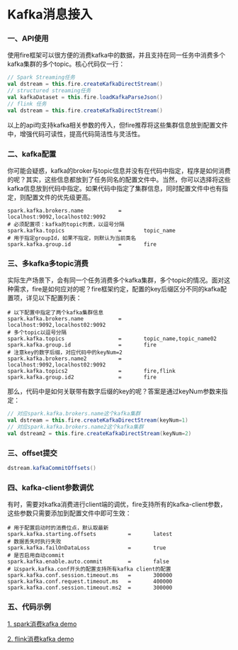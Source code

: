 <!--
Licensed to the Apache Software Foundation (ASF) under one
or more contributor license agreements.  See the NOTICE file
distributed with this work for additional information
regarding copyright ownership.  The ASF licenses this file
to you under the Apache License, Version 2.0 (the
"License"); you may not use this file except in compliance
with the License.  You may obtain a copy of the License at

  http://www.apache.org/licenses/LICENSE-2.0

Unless required by applicable law or agreed to in writing,
software distributed under the License is distributed on an
"AS IS" BASIS, WITHOUT WARRANTIES OR CONDITIONS OF ANY
KIND, either express or implied.  See the License for the
specific language governing permissions and limitations
under the License.
-->

# Kafka消息接入

### 一、API使用

使用fire框架可以很方便的消费kafka中的数据，并且支持在同一任务中消费多个kafka集群的多个topic。核心代码仅一行：

```scala
// Spark Streaming任务
val dstream = this.fire.createKafkaDirectStream()
// structured streaming任务
val kafkaDataset = this.fire.loadKafkaParseJson()
// flink 任务
val dstream = this.fire.createKafkaDirectStream()
```

以上的api均支持kafka相关参数的传入，但fire推荐将这些集群信息放到配置文件中，增强代码可读性，提高代码简洁性与灵活性。

### 二、kafka配置

你可能会疑惑，kafka的broker与topic信息并没有在代码中指定，程序是如何消费的呢？其实，这些信息都放到了任务同名的配置文件中。当然，你可以选择将这些kafka信息放到代码中指定。如果代码中指定了集群信息，同时配置文件中也有指定，则配置文件的优先级更高。

```properties
spark.kafka.brokers.name           =       localhost:9092,localhost02:9092
# 必须配置项：kafka的topic列表，以逗号分隔
spark.kafka.topics                 =       topic_name
# 用于指定groupId，如果不指定，则默认为当前类名
spark.kafka.group.id               =       fire
```

### 三、多kafka多topic消费

实际生产场景下，会有同一个任务消费多个kafka集群，多个topic的情况。面对这种需求，fire是如何应对的呢？fire框架约定，配置的key后缀区分不同的kafka配置项，详见以下配置列表：

```properties
# 以下配置中指定了两个kafka集群信息
spark.kafka.brokers.name           =       localhost:9092,localhost02:9092
# 多个topic以逗号分隔
spark.kafka.topics                 =       topic_name,topic_name02
spark.kafka.group.id               =       fire
# 注意key的数字后缀，对应代码中的keyNum=2
spark.kafka.brokers.name2          =       localhost:9092,localhost02:9092
spark.kafka.topics2                =       fire,flink
spark.kafka.group.id2              =       fire
```

那么，代码中是如何关联带有数字后缀的key的呢？答案是通过keyNum参数来指定：

```scala
// 对应spark.kafka.brokers.name这个kafka集群
val dstream = this.fire.createKafkaDirectStream(keyNum=1)
// 对应spark.kafka.brokers.name2这个kafka集群
val dstream2 = this.fire.createKafkaDirectStream(keyNum=2)
```

### 三、offset提交

```scala
dstream.kafkaCommitOffsets()
```

### 四、kafka-client参数调优

有时，需要对kafka消费进行client端的调优，fire支持所有的kafka-client参数，这些参数只需要添加到配置文件中即可生效：

```properties
# 用于配置启动时的消费位点，默认取最新
spark.kafka.starting.offsets		  =		  latest
# 数据丢失时执行失败
spark.kafka.failOnDataLoss			  =		  true
# 是否启用自动commit
spark.kafka.enable.auto.commit        =		  false
# 以spark.kafka.conf开头的配置支持所有kafka client的配置
spark.kafka.conf.session.timeout.ms   =       300000
spark.kafka.conf.request.timeout.ms   =       400000
spark.kafka.conf.session.timeout.ms2  =       300000
```

### 五、代码示例

[1. spark消费kafka demo](../fire-examples/spark-examples/src/main/scala/com/zto/fire/examples/spark/streaming/KafkaTest.scala)

[2. flink消费kafka demo](../fire-examples/flink-examples/src/main/scala/com/zto/fire/examples/flink/stream/HBaseTest.scala)

